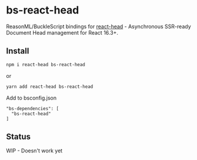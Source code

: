 # bs-react-head

ReasonML/BuckleScript bindings for
[react-head](https://github.com/tizmagik/react-head) - Asynchronous SSR-ready Document Head management for React 16.3+.

## Install

```sh
npm i react-head bs-react-head
```
or
```sh
yarn add react-head bs-react-head
```

Add to bsconfig.json
```
"bs-dependencies": [
  "bs-react-head"
]
```

## Status 
WIP - Doesn't work yet

